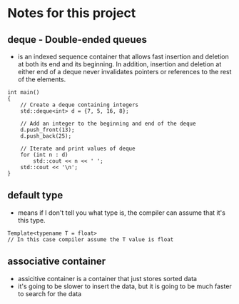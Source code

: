 # Notes for this project

## deque - Double-ended queues 
- is an indexed sequence container that allows fast insertion and deletion at both its end and its beginning. In addition, insertion and deletion at either end of a deque never invalidates pointers or references to the rest of the elements.

```
int main()
{
    // Create a deque containing integers
    std::deque<int> d = {7, 5, 16, 8};
 
    // Add an integer to the beginning and end of the deque
    d.push_front(13);
    d.push_back(25);
 
    // Iterate and print values of deque
    for (int n : d)
        std::cout << n << ' ';
    std::cout << '\n';
}
```

## default type
- means if I don't tell you what type is, the compiler can assume that it's this type.
```
Template<typename T = float>
// In this case compiler assume the T value is float
```

## associative container
- assicitive container is a container that just stores sorted data
- it's going to be slower to insert the data, but it is going to be much faster to search for the data
